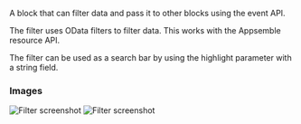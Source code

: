 A block that can filter data and pass it to other blocks using the event API.

The filter uses OData filters to filter data. This works with the Appsemble resource API.

The filter can be used as a search bar by using the highlight parameter with a string field.

### Images

![Filter screenshot](https://gitlab.com/appsemble/appsemble/-/raw/0.22.0/config/assets/filter.png)
![Filter screenshot](https://gitlab.com/appsemble/appsemble/-/raw/0.22.0/config/assets/filter-search-bar.png)
